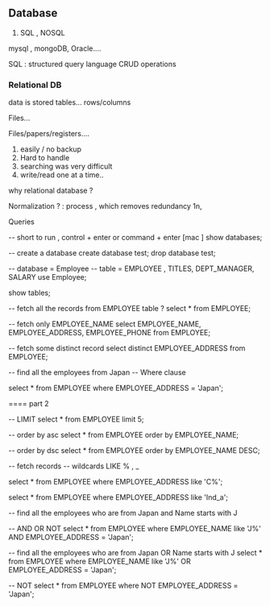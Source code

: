 ## Database 

1. SQL , NOSQL 

mysql , mongoDB, Oracle....

SQL : structured query language 
CRUD operations 


###  Relational DB
data is stored tables... 
rows/columns 


Files... 

Files/papers/registers.... 
1. easily / no backup
2. Hard to handle 
3. searching was very difficult 
4. write/read  one at a time.. 

why relational database ? 

Normalization ? : 
process , which removes redundancy 
1n, 


Queries 


-- short to run , control + enter or command + enter [mac ]
show databases;

-- create a database
create database test;
drop database test;


-- database = Employee
-- table = EMPLOYEE , TITLES, DEPT_MANAGER, SALARY
use Employee;

show tables;

-- fetch all the records from EMPLOYEE table ?
select * from EMPLOYEE;

-- fetch only EMPLOYEE_NAME
select EMPLOYEE_NAME, EMPLOYEE_ADDRESS, EMPLOYEE_PHONE from EMPLOYEE;

-- fetch some distinct record
select distinct EMPLOYEE_ADDRESS from EMPLOYEE;

-- find all the employees from Japan
-- Where clause

select * from EMPLOYEE
where
EMPLOYEE_ADDRESS = 'Japan';

====
part 2 

-- LIMIT
select * from EMPLOYEE limit 5;

-- order by asc
select * from EMPLOYEE order by EMPLOYEE_NAME;

-- order by dsc
select * from EMPLOYEE order by EMPLOYEE_NAME DESC;


-- fetch records
-- wildcards LIKE % , _

select * from EMPLOYEE where EMPLOYEE_ADDRESS like 'C%';


select * from EMPLOYEE where EMPLOYEE_ADDRESS like 'Ind_a';

-- find all the employees who are from Japan and Name starts with J

-- AND OR NOT
select * from EMPLOYEE where EMPLOYEE_NAME like 'J%' AND EMPLOYEE_ADDRESS = 'Japan';

-- find all the employees who are from Japan OR Name starts with J
select * from EMPLOYEE where EMPLOYEE_NAME like 'J%' OR EMPLOYEE_ADDRESS = 'Japan';

-- NOT
select * from EMPLOYEE where NOT EMPLOYEE_ADDRESS = 'Japan';





